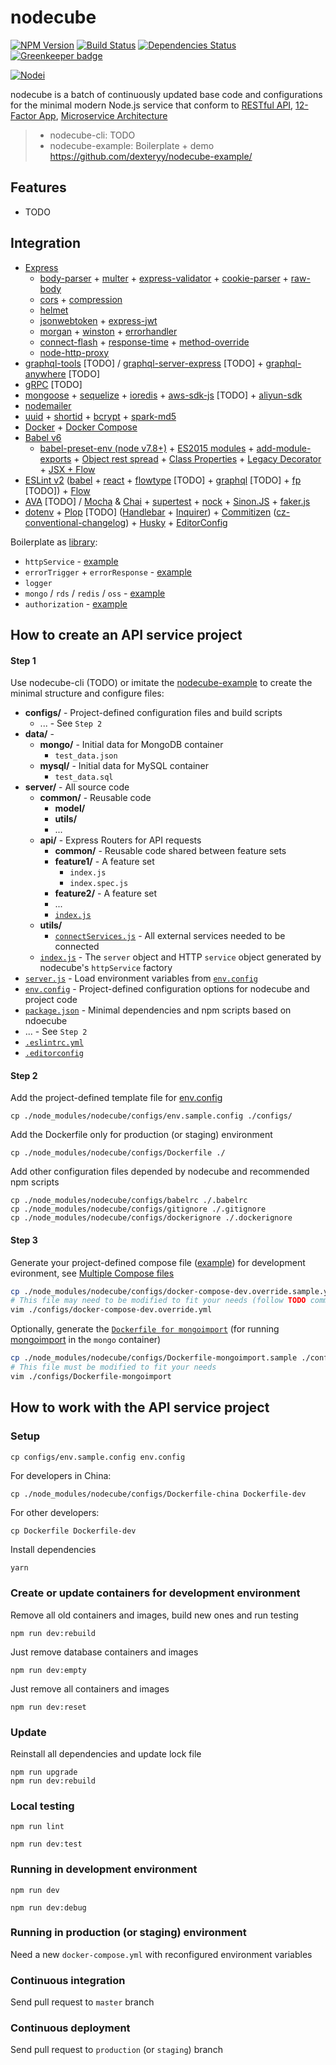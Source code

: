
# nodecube

[![NPM Version][npm-image]][npm-url]
[![Build Status][travis-image]][travis-url]
[![Dependencies Status][dep-image]][dep-url]
[![Greenkeeper badge][greenkeeper-image]](https://greenkeeper.io/)

[![Nodei][nodei-image]][npm-url]

[npm-image]: https://img.shields.io/npm/v/nodecube.svg
[nodei-image]: https://nodei.co/npm/nodecube.png?downloads=true
[npm-url]: https://npmjs.org/package/nodecube
[travis-image]: https://img.shields.io/travis/dexteryy/nodecube/master.svg
[travis-url]: https://travis-ci.org/dexteryy/nodecube
[dep-image]: https://david-dm.org/dexteryy/nodecube.svg
[dep-url]: https://david-dm.org/dexteryy/nodecube
[greenkeeper-image]: https://badges.greenkeeper.io/dexteryy/nodecube.svg

nodecube is a batch of continuously updated base code and configurations for the minimal modern Node.js service that conform to [RESTful API](https://github.com/marmelab/awesome-rest#design), [12-Factor App](https://12factor.net/), [Microservice Architecture](https://github.com/mfornos/awesome-microservices#theory)

> * nodecube-cli: TODO
> * nodecube-example: Boilerplate + demo https://github.com/dexteryy/nodecube-example/

## Features

* TODO

## Integration

* [Express](https://expressjs.com/)
  * [body-parser](https://www.npmjs.com/package/body-parser) + [multer](https://www.npmjs.com/package/multer) + [express-validator](https://www.npmjs.com/package/express-validator) + [cookie-parser](https://www.npmjs.com/package/cookie-parser) + [raw-body](https://www.npmjs.com/package/raw-body)
  * [cors](https://www.npmjs.com/package/cors) + [compression](https://www.npmjs.com/package/compression)
  * [helmet](https://www.npmjs.com/package/helmet)
  * [jsonwebtoken](https://www.npmjs.com/package/jsonwebtoken) + [express-jwt](https://www.npmjs.com/package/express-jwt)
  * [morgan](https://www.npmjs.com/package/morgan) + [winston](https://www.npmjs.com/package/express-winston) + [errorhandler](https://www.npmjs.com/package/errorhandler)
  * [connect-flash](https://www.npmjs.com/package/connect-flash) + [response-time](https://www.npmjs.com/package/response-time) + [method-override](https://www.npmjs.com/package/method-override)
  * [node-http-proxy](https://github.com/nodejitsu/node-http-proxy)
* [graphql-tools](http://dev.apollodata.com/tools/graphql-tools/index.html) [TODO] / [graphql-server-express](http://dev.apollodata.com/tools/graphql-server/setup.html#graphqlExpress) [TODO] + [graphql-anywhere](https://www.npmjs.com/package/graphql-anywhere) [TODO]
* [gRPC](www.grpc.io) [TODO]
* [mongoose](http://mongoosejs.com/) + [sequelize](https://github.com/sequelize/sequelize) + [ioredis](https://github.com/luin/ioredis) + [aws-sdk-js](https://github.com/aws/aws-sdk-js) [TODO] + [aliyun-sdk](https://github.com/aliyun-UED/aliyun-sdk-js)
* [nodemailer](https://www.npmjs.com/package/nodemailer)
* [uuid](https://www.npmjs.com/package/uuid) + [shortid](https://www.npmjs.com/package/shortid) + [bcrypt](https://www.npmjs.com/package/bcrypt) + [spark-md5](https://www.npmjs.com/package/spark-md5)
* [Docker](https://docs.docker.com/engine/reference/builder/) + [Docker Compose](https://docs.docker.com/compose/compose-file/)
* [Babel v6](babeljs.io)
  * [babel-preset-env (node v7.8+)](https://github.com/babel/babel-preset-env) + [ES2015 modules](https://www.npmjs.com/package/babel-plugin-transform-es2015-modules-commonjs) + [add-module-exports](https://github.com/59naga/babel-plugin-add-module-exports) + [Object rest spread](http://babeljs.io/docs/plugins/transform-object-rest-spread/) + [Class Properties](http://babeljs.io/docs/plugins/transform-class-properties/) + [Legacy Decorator](https://www.npmjs.com/package/babel-plugin-transform-decorators-legacy) + [JSX + Flow](http://babeljs.io/docs/plugins/preset-react/)
* [ESLint v2](http://eslint.org/) ([babel](https://www.npmjs.com/package/babel-eslint) + [react](https://www.npmjs.com/package/eslint-plugin-react) + [flowtype](https://github.com/gajus/eslint-plugin-flowtype) [TODO] + [graphql](https://www.npmjs.com/package/eslint-plugin-graphql) [TODO] + [fp](eslint-plugin-fp) [TODO]) + [Flow](flowtype.org)
* [AVA](https://github.com/avajs/ava) [TODO] / [Mocha](http://mochajs.org/) & [Chai](http://chaijs.com/) + [supertest](https://www.npmjs.com/package/supertest) + [nock](https://www.npmjs.com/package/nock) + [Sinon.JS](http://sinonjs.org/) + [faker.js](https://github.com/Marak/Faker.js)
* [dotenv](https://www.npmjs.com/package/dotenv) + [Plop](https://github.com/amwmedia/plop) [TODO] ([Handlebar](http://handlebarsjs.com/) + [Inquirer](https://www.npmjs.com/package/inquirer)) + [Commitizen](https://www.npmjs.com/package/commitizen) ([cz-conventional-changelog](https://github.com/commitizen/cz-conventional-changelog)) + [Husky](https://github.com/typicode/husky) + [EditorConfig](http://editorconfig.org/)


Boilerplate as [library](https://github.com/dexteryy/nodecube/blob/master/src/):

- `httpService` - [example](https://github.com/dexteryy/nodecube-example/blob/master/server/index.js)
- `errorTrigger` + `errorResponse` - [example](https://github.com/dexteryy/nodecube-example/blob/master/server/api/github/index.js)
- `logger`
- `mongo` / `rds` / `redis` / `oss` - [example](https://github.com/dexteryy/nodecube-example/blob/master/server/utils/connectServices.js)
- `authorization` - [example](https://github.com/dexteryy/nodecube-example/blob/master/server/api/auth/index.js)


## How to create an API service project

#### Step 1

Use nodecube-cli (TODO) or imitate the [nodecube-example](https://github.com/dexteryy/nodecube-example/) to create the minimal structure and configure files:

- **configs/** - Project-defined configuration files and build scripts
  - ... - See `Step 2`
- **data/** -
  - **mongo/** - Initial data for MongoDB container
    - `test_data.json`
  - **mysql/** - Initial data for MySQL container
    - `test_data.sql`
- **server/** - All source code
  - **common/** - Reusable code
    - **model/**  
    - **utils/**  
    - ...
  - **api/** - Express Routers for API requests
    - **common/** - Reusable code shared between feature sets
    - **feature1/** - A feature set
      - `index.js`
      - `index.spec.js`
    - **feature2/** - A feature set
    - ...
    - [`index.js`](https://github.com/dexteryy/nodecube-example/blob/master/server/api/index.js)
  - **utils/**  
    - [`connectServices.js`](https://github.com/dexteryy/nodecube-example/blob/master/server/utils/connectServices.js) - All external services needed to be connected
  - [`index.js`](https://github.com/dexteryy/nodecube-example/blob/master/server/index.js) - The `server` object and HTTP `service` object generated by nodecube's `httpService` factory
- [`server.js`](https://github.com/dexteryy/nodecube-example/blob/master/server.js) - Load environment variables from [`env.config`][custom.env.sample.config]
- [`env.config`][custom.env.sample.config] - Project-defined configuration options for nodecube and project code
- [`package.json`](https://github.com/dexteryy/nodecube-example/blob/master/package.json) - Minimal dependencies and npm scripts based on ndoecube
- ... - See `Step 2`
- [`.eslintrc.yml`](https://github.com/dexteryy/nodecube-example/blob/master/.eslintrc.yml)
- [`.editorconfig`](https://github.com/dexteryy/nodecube-example/blob/master/.editorconfig)

#### Step 2

Add the project-defined template file for [env.config][custom.env.sample.config]

```
cp ./node_modules/nodecube/configs/env.sample.config ./configs/
```

Add the Dockerfile only for production (or staging) environment

```
cp ./node_modules/nodecube/configs/Dockerfile ./
```

Add other configuration files depended by nodecube and recommended npm scripts

```
cp ./node_modules/nodecube/configs/babelrc ./.babelrc
cp ./node_modules/nodecube/configs/gitignore ./.gitignore
cp ./node_modules/nodecube/configs/dockerignore ./.dockerignore
```

#### Step 3

Generate your project-defined compose file ([example](https://github.com/dexteryy/nodecube-example/blob/master/configs/docker-compose-dev.override.yml)) for development evironment, see [Multiple Compose files](https://docs.docker.com/compose/extends/#multiple-compose-files)

```bash
cp ./node_modules/nodecube/configs/docker-compose-dev.override.sample.yml ./configs/docker-compose-dev.override.yml
# This file may need to be modified to fit your needs (follow TODO comments)
vim ./configs/docker-compose-dev.override.yml
```

Optionally, generate the [`Dockerfile for mongoimport`](https://github.com/dexteryy/nodecube-example/blob/master/configs/Dockerfile-mongoimport) (for running [mongoimport](https://docs.mongodb.com/manual/reference/program/mongoimport/) in the `mongo` container)

```bash
cp ./node_modules/nodecube/configs/Dockerfile-mongoimport.sample ./configs/Dockerfile-mongoimport
# This file must be modified to fit your needs
vim ./configs/Dockerfile-mongoimport
```


## How to work with the API service project

### Setup

```
cp configs/env.sample.config env.config
```

For developers in China:

```
cp ./node_modules/nodecube/configs/Dockerfile-china Dockerfile-dev
```

For other developers:

```
cp Dockerfile Dockerfile-dev
```

Install dependencies

```bash
yarn
```

### Create or update containers for development environment

Remove all old containers and images, build new ones and run testing

```
npm run dev:rebuild
```

Just remove database containers and images

```
npm run dev:empty
```

Just remove all containers and images

```
npm run dev:reset
```

### Update

Reinstall all dependencies and update lock file

```
npm run upgrade
npm run dev:rebuild
```

### Local testing

```
npm run lint
```

```
npm run dev:test
```

### Running in development environment

```
npm run dev
```

```
npm run dev:debug
```

### Running in production (or staging) environment

Need a new `docker-compose.yml` with reconfigured environment variables

### Continuous integration

Send pull request to `master` branch

### Continuous deployment

Send pull request to `production` (or `staging`) branch


[env.sample.config]: https://github.com/dexteryy/nodecube/blob/master/src/configs/env.sample.config
[custom.env.sample.config]: https://github.com/dexteryy/nodecube-example/blob/master/configs/env.sample.config
